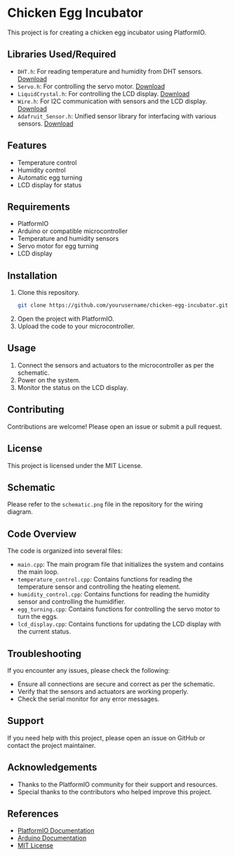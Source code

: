 # Chicken Egg Incubator

This project is for creating a chicken egg incubator using PlatformIO.

## Libraries Used/Required

- `DHT.h`: For reading temperature and humidity from DHT sensors. [Download](https://github.com/adafruit/DHT-sensor-library)
- `Servo.h`: For controlling the servo motor. [Download](https://github.com/arduino-libraries/Servo)
- `LiquidCrystal.h`: For controlling the LCD display. [Download](https://github.com/arduino-libraries/LiquidCrystal)
- `Wire.h`: For I2C communication with sensors and the LCD display. [Download](https://github.com/arduino/ArduinoCore-avr/tree/master/libraries/Wire)
- `Adafruit_Sensor.h`: Unified sensor library for interfacing with various sensors. [Download](https://github.com/adafruit/Adafruit_Sensor)

## Features

- Temperature control
- Humidity control
- Automatic egg turning
- LCD display for status

## Requirements

- PlatformIO
- Arduino or compatible microcontroller
- Temperature and humidity sensors
- Servo motor for egg turning
- LCD display

## Installation

1. Clone this repository.
    ```sh
    git clone https://github.com/yourusername/chicken-egg-incubator.git
    ```
2. Open the project with PlatformIO.
3. Upload the code to your microcontroller.

## Usage

1. Connect the sensors and actuators to the microcontroller as per the schematic.
2. Power on the system.
3. Monitor the status on the LCD display.

## Contributing

Contributions are welcome! Please open an issue or submit a pull request.

## License

This project is licensed under the MIT License.

## Schematic

Please refer to the `schematic.png` file in the repository for the wiring diagram.

## Code Overview

The code is organized into several files:

- `main.cpp`: The main program file that initializes the system and contains the main loop.
- `temperature_control.cpp`: Contains functions for reading the temperature sensor and controlling the heating element.
- `humidity_control.cpp`: Contains functions for reading the humidity sensor and controlling the humidifier.
- `egg_turning.cpp`: Contains functions for controlling the servo motor to turn the eggs.
- `lcd_display.cpp`: Contains functions for updating the LCD display with the current status.

## Troubleshooting

If you encounter any issues, please check the following:

- Ensure all connections are secure and correct as per the schematic.
- Verify that the sensors and actuators are working properly.
- Check the serial monitor for any error messages.

## Support

If you need help with this project, please open an issue on GitHub or contact the project maintainer.

## Acknowledgements

- Thanks to the PlatformIO community for their support and resources.
- Special thanks to the contributors who helped improve this project.

## References

- [PlatformIO Documentation](https://docs.platformio.org/)
- [Arduino Documentation](https://www.arduino.cc/en/Guide/HomePage)
- [MIT License](https://opensource.org/licenses/MIT)